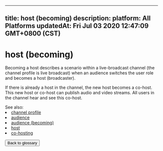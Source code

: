 
---
title: host (becoming)
description: 
platform: All Platforms
updatedAt: Fri Jul 03 2020 12:47:09 GMT+0800 (CST)
---
# host (becoming)
Becoming a host describes a scenario within a live-broadcast channel (the channel profile is live broadcast) when an audience switches the user role and becomes a host (broadcaster).

If there is already a host in the channel, the new host becomes a co-host. This new host or co-host can publish audio and video streams. All users in the channel hear and see this co-host.

<div class="alert info">See also:
<li><a href="#channel_prpofile">channel profile</a></li>
<li><a href="#audience">audience</a></li>
<li><a href="#becoming-audience">audience (becoming)</a></li>
<li><a href="#host">host</a></li>
<li><a href="#co-hosting">co-hosting</a></li>
</div>

<a href="../../en/Agora%20Platform/terms.md"><button>Back to glossary</button></a>
